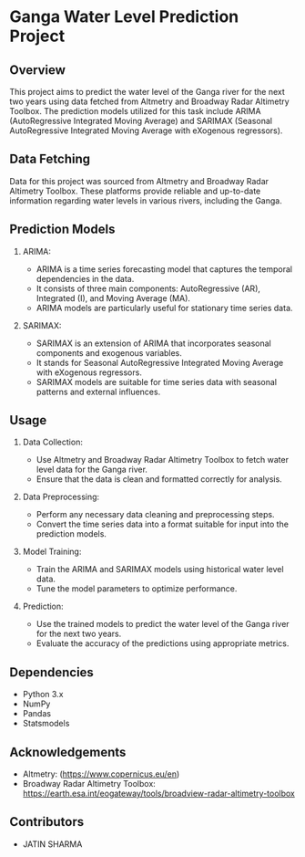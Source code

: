 # Ganga Water Level Prediction Project

## Overview

This project aims to predict the water level of the Ganga river for the next two years using data fetched from Altmetry and Broadway Radar Altimetry Toolbox. The prediction models utilized for this task include ARIMA (AutoRegressive Integrated Moving Average) and SARIMAX (Seasonal AutoRegressive Integrated Moving Average with eXogenous regressors).

## Data Fetching

Data for this project was sourced from Altmetry and Broadway Radar Altimetry Toolbox. These platforms provide reliable and up-to-date information regarding water levels in various rivers, including the Ganga.

## Prediction Models

1. ARIMA:
   - ARIMA is a time series forecasting model that captures the temporal dependencies in the data.
   - It consists of three main components: AutoRegressive (AR), Integrated (I), and Moving Average (MA).
   - ARIMA models are particularly useful for stationary time series data.

2. SARIMAX:
   - SARIMAX is an extension of ARIMA that incorporates seasonal components and exogenous variables.
   - It stands for Seasonal AutoRegressive Integrated Moving Average with eXogenous regressors.
   - SARIMAX models are suitable for time series data with seasonal patterns and external influences.

## Usage

1. Data Collection:
   - Use Altmetry and Broadway Radar Altimetry Toolbox to fetch water level data for the Ganga river.
   - Ensure that the data is clean and formatted correctly for analysis.

2. Data Preprocessing:
   - Perform any necessary data cleaning and preprocessing steps.
   - Convert the time series data into a format suitable for input into the prediction models.

3. Model Training:
   - Train the ARIMA and SARIMAX models using historical water level data.
   - Tune the model parameters to optimize performance.

4. Prediction:
   - Use the trained models to predict the water level of the Ganga river for the next two years.
   - Evaluate the accuracy of the predictions using appropriate metrics.

## Dependencies

- Python 3.x
- NumPy
- Pandas
- Statsmodels

## Acknowledgements

- Altmetry: (https://www.copernicus.eu/en)
- Broadway Radar Altimetry Toolbox: https://earth.esa.int/eogateway/tools/broadview-radar-altimetry-toolbox

## Contributors

- JATIN SHARMA




